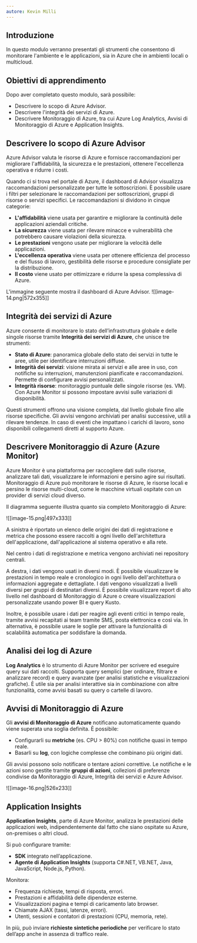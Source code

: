 ```yaml
---
autore: Kevin Milli
---
```


## Introduzione

In questo modulo verranno presentati gli strumenti che consentono di monitorare l'ambiente e le applicazioni, sia in Azure che in ambienti locali o multicloud.

## Obiettivi di apprendimento

Dopo aver completato questo modulo, sarà possibile:

- Descrivere lo scopo di Azure Advisor.
- Descrivere l'integrità dei servizi di Azure.
- Descrivere Monitoraggio di Azure, tra cui Azure Log Analytics, Avvisi di Monitoraggio di Azure e Application Insights.

## Descrivere lo scopo di Azure Advisor

Azure Advisor valuta le risorse di Azure e fornisce raccomandazioni per migliorare l'affidabilità, la sicurezza e le prestazioni, ottenere l'eccellenza operativa e ridurre i costi.

Quando ci si trova nel portale di Azure, il dashboard di Advisor visualizza raccomandazioni personalizzate per tutte le sottoscrizioni. È possibile usare i filtri per selezionare le raccomandazioni per sottoscrizioni, gruppi di risorse o servizi specifici. Le raccomandazioni si dividono in cinque categorie:

- **L'affidabilità** viene usata per garantire e migliorare la continuità delle applicazioni aziendali critiche.
- **La sicurezza** viene usata per rilevare minacce e vulnerabilità che potrebbero causare violazioni della sicurezza.
- **Le prestazioni** vengono usate per migliorare la velocità delle applicazioni.
- **L'eccellenza operativa** viene usata per ottenere efficienza del processo e del flusso di lavoro, gestibilità delle risorse e procedure consigliate per la distribuzione.
- **Il costo** viene usato per ottimizzare e ridurre la spesa complessiva di Azure.

L'immagine seguente mostra il dashboard di Azure Advisor.
![[image-14.png|572x355]]

## Integrità dei servizi di Azure

Azure consente di monitorare lo stato dell’infrastruttura globale e delle singole risorse tramite **Integrità dei servizi di Azure**, che unisce tre strumenti:

- **Stato di Azure**: panoramica globale dello stato dei servizi in tutte le aree, utile per identificare interruzioni diffuse.
- **Integrità dei servizi**: visione mirata ai servizi e alle aree in uso, con notifiche su interruzioni, manutenzioni pianificate e raccomandazioni. Permette di configurare avvisi personalizzati.
- **Integrità risorse**: monitoraggio puntuale delle singole risorse (es. VM). Con Azure Monitor si possono impostare avvisi sulle variazioni di disponibilità.

Questi strumenti offrono una visione completa, dal livello globale fino alle risorse specifiche. Gli avvisi vengono archiviati per analisi successive, utili a rilevare tendenze. In caso di eventi che impattano i carichi di lavoro, sono disponibili collegamenti diretti al supporto Azure.

## Descrivere Monitoraggio di Azure (Azure Monitor)

Azure Monitor è una piattaforma per raccogliere dati sulle risorse, analizzare tali dati, visualizzare le informazioni e persino agire sui risultati. Monitoraggio di Azure può monitorare le risorse di Azure, le risorse locali e persino le risorse multi-cloud, come le macchine virtuali ospitate con un provider di servizi cloud diverso.

Il diagramma seguente illustra quanto sia completo Monitoraggio di Azure:

![[image-15.png|497x333]]

A sinistra è riportato un elenco delle origini dei dati di registrazione e metrica che possono essere raccolti a ogni livello dell'architettura dell'applicazione, dall'applicazione al sistema operativo e alla rete.

Nel centro i dati di registrazione e metrica vengono archiviati nei repository centrali.

A destra, i dati vengono usati in diversi modi. È possibile visualizzare le prestazioni in tempo reale e cronologico in ogni livello dell'architettura o informazioni aggregate e dettagliate. I dati vengono visualizzati a livelli diversi per gruppi di destinatari diversi. È possibile visualizzare report di alto livello nel dashboard di Monitoraggio di Azure o creare visualizzazioni personalizzate usando power BI e query Kusto.

Inoltre, è possibile usare i dati per reagire agli eventi critici in tempo reale, tramite avvisi recapitati ai team tramite SMS, posta elettronica e così via. In alternativa, è possibile usare le soglie per attivare la funzionalità di scalabilità automatica per soddisfare la domanda.

## Analisi dei log di Azure

**Log Analytics** è lo strumento di Azure Monitor per scrivere ed eseguire query sui dati raccolti. Supporta query semplici (per ordinare, filtrare e analizzare record) e query avanzate (per analisi statistiche e visualizzazioni grafiche). È utile sia per analisi interattive sia in combinazione con altre funzionalità, come avvisi basati su query o cartelle di lavoro.

## Avvisi di Monitoraggio di Azure

Gli **avvisi di Monitoraggio di Azure** notificano automaticamente quando viene superata una soglia definita. È possibile:

- Configurarli su **metriche** (es. CPU > 80%) con notifiche quasi in tempo reale.
- Basarli su **log**, con logiche complesse che combinano più origini dati.

Gli avvisi possono solo notificare o tentare azioni correttive. Le notifiche e le azioni sono gestite tramite **gruppi di azioni**, collezioni di preferenze condivise da Monitoraggio di Azure, Integrità dei servizi e Azure Advisor.

![[image-16.png|526x233]]

## Application Insights

**Application Insights**, parte di Azure Monitor, analizza le prestazioni delle applicazioni web, indipendentemente dal fatto che siano ospitate su Azure, on-premises o altri cloud.

Si può configurare tramite:
- **SDK** integrato nell’applicazione.
- **Agente di Application Insights** (supporta C#.NET, VB.NET, Java, JavaScript, Node.js, Python).

Monitora:

- Frequenza richieste, tempi di risposta, errori.
- Prestazioni e affidabilità delle dipendenze esterne.
- Visualizzazioni pagina e tempi di caricamento lato browser.
- Chiamate AJAX (tassi, latenze, errori).
- Utenti, sessioni e contatori di prestazioni (CPU, memoria, rete).

In più, può inviare **richieste sintetiche periodiche** per verificare lo stato dell’app anche in assenza di traffico reale.

